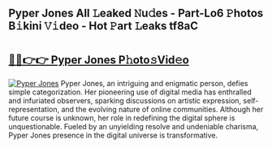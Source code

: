 ## Pyper Jones All 𝙻eaked 𝙽u𝚍es - Part-Lo6 𝙿hotos B𝚒kini 𝚅𝚒deo - Hot 𝙿art 𝙻eaks tf8aC

# <h2><a href="http://ld02va.urlbe.top/?page=Pyper+Jones">🔗🔗👉👉 Pyper Jones P𝚑oto𝚜Vid𝚎o</a></h2>

[![Pyper Jones](https://i.imgur.com/eBuTRDB.gif)](http://ld02va.urlbe.top/?page=Pyper+Jones)
Pyper Jones, an intriguing and enigmatic person, defies simple categorization. Her pioneering use of digital media has enthralled and infuriated observers, sparking discussions on artistic expression, self-representation, and the evolving nature of online communities. Although her future course is unknown, her role in redefining the digital sphere is unquestionable. Fueled by an unyielding resolve and undeniable charisma, Pyper Jones presence in the digital universe is transformative.
